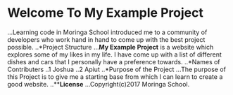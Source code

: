 # **Welcome To My Example Project**
...Learning code in Moringa School introduced me to a community of developers who work hand in hand to come up with the best project possible.
..*Project Structure
...**My Example Project** is a website which explores some of my likes in my life. I have come up with a list of different dishes and cars that I personally have a preference towards.
..*Names of Contributers
..1 Joshua
..2 Apiut
..*Purpose of the Project
...The purpose of this Project is to give me a starting base from which I can learn to create a good website.
 ..****License**
 ...Copyright(c)2017 Moringa School.
